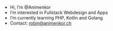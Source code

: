 - Hi, I’m @Animenkor
- I’m interested in Fullstack Webdesign and Apps
- I’m currently learning PHP, Kotlin and Golang
- Contact: robin@animenkor.ch
